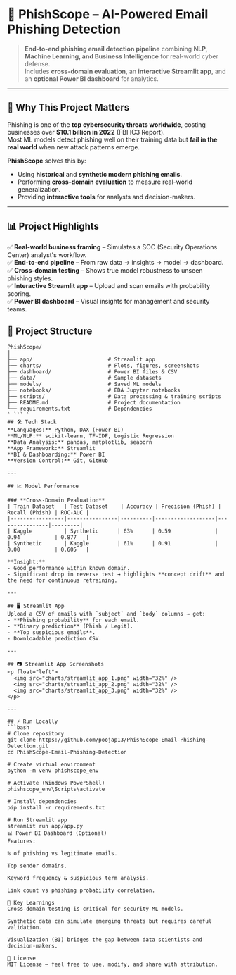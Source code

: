 # 📧 PhishScope – AI-Powered Email Phishing Detection

> **End-to-end phishing email detection pipeline** combining **NLP, Machine Learning, and Business Intelligence** for real-world cyber defense.  
> Includes **cross-domain evaluation**, an **interactive Streamlit app**, and an **optional Power BI dashboard** for analytics.

---

## 🚀 Why This Project Matters
Phishing is one of the **top cybersecurity threats worldwide**, costing businesses over **$10.1 billion in 2022** (FBI IC3 Report).  
Most ML models detect phishing well on their training data but **fail in the real world** when new attack patterns emerge.

**PhishScope** solves this by:
- Using **historical** and **synthetic modern phishing emails**.
- Performing **cross-domain evaluation** to measure real-world generalization.
- Providing **interactive tools** for analysts and decision-makers.

---

## 📊 Project Highlights
✅ **Real-world business framing** – Simulates a SOC (Security Operations Center) analyst's workflow.  
✅ **End-to-end pipeline** – From raw data → insights → model → dashboard.  
✅ **Cross-domain testing** – Shows true model robustness to unseen phishing styles.  
✅ **Interactive Streamlit app** – Upload and scan emails with probability scoring.  
✅ **Power BI dashboard** – Visual insights for management and security teams.

## 📂 Project Structure
```text
PhishScope/
│
├── app/                        # Streamlit app
├── charts/                     # Plots, figures, screenshots
├── dashboard/                  # Power BI files & CSV
├── data/                       # Sample datasets
├── models/                     # Saved ML models
├── notebooks/                  # EDA Jupyter notebooks
├── scripts/                    # Data processing & training scripts
├── README.md                   # Project documentation
└── requirements.txt            # Dependencies
` ``` `
## 🛠 Tech Stack
**Languages:** Python, DAX (Power BI)  
**ML/NLP:** scikit-learn, TF-IDF, Logistic Regression  
**Data Analysis:** pandas, matplotlib, seaborn  
**App Framework:** Streamlit  
**BI & Dashboarding:** Power BI  
**Version Control:** Git, GitHub

---

## 📈 Model Performance

### **Cross-Domain Evaluation**
| Train Dataset   | Test Dataset    | Accuracy | Precision (Phish) | Recall (Phish) | ROC-AUC |
|-----------------|----------------|----------|-------------------|----------------|---------|
| Kaggle          | Synthetic      | 63%      | 0.59              | 0.94           | 0.877   |
| Synthetic       | Kaggle         | 61%      | 0.91              | 0.00           | 0.605   |

**Insight:**  
- Good performance within known domain.  
- Significant drop in reverse test → highlights **concept drift** and the need for continuous retraining.

---

## 🖥 Streamlit App
Upload a CSV of emails with `subject` and `body` columns → get:
- **Phishing probability** for each email.
- **Binary prediction** (Phish / Legit).
- **Top suspicious emails**.
- Downloadable prediction CSV.

---

## 📷 Streamlit App Screenshots
<p float="left">
  <img src="charts/streamlit_app_1.png" width="32%" />
  <img src="charts/streamlit_app_2.png" width="32%" />
  <img src="charts/streamlit_app_3.png" width="32%" />
</p>

---

## ⚡ Run Locally
```bash
# Clone repository
git clone https://github.com/poojap13/PhishScope-Email-Phishing-Detection.git
cd PhishScope-Email-Phishing-Detection

# Create virtual environment
python -m venv phishscope_env

# Activate (Windows PowerShell)
phishscope_env\Scripts\activate

# Install dependencies
pip install -r requirements.txt

# Run Streamlit app
streamlit run app/app.py
📊 Power BI Dashboard (Optional)
Features:

% of phishing vs legitimate emails.

Top sender domains.

Keyword frequency & suspicious term analysis.

Link count vs phishing probability correlation.

🧠 Key Learnings
Cross-domain testing is critical for security ML models.

Synthetic data can simulate emerging threats but requires careful validation.

Visualization (BI) bridges the gap between data scientists and decision-makers.

📜 License
MIT License – feel free to use, modify, and share with attribution.



